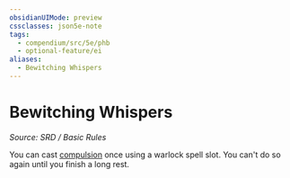 ```yaml
---
obsidianUIMode: preview
cssclasses: json5e-note
tags:
  - compendium/src/5e/phb
  - optional-feature/ei
aliases:
  - Bewitching Whispers
---
```

# Bewitching Whispers
*Source: SRD / Basic Rules* 

You can cast [compulsion](compendium/spells/compulsion.md) once using a warlock spell slot. You can't do so again until you finish a long rest.